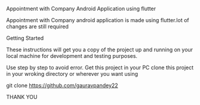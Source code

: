 Appointment with Company Android Application
using flutter


Appointment with Company android application is made using flutter.lot of changes are still required 

Getting Started

These instructions will get you a copy of the project up and running on your local machine for development and testing purposes.


Use step by step to avoid error.
Get this project in your PC
clone this project in your wroking directory or wherever you want using

git clone https://github.com/gauravpandey22



THANK YOU



